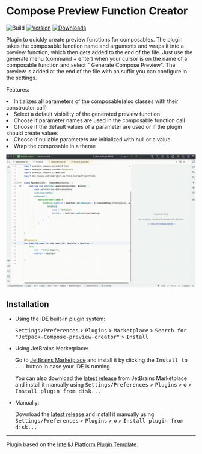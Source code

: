 # Compose Preview Function Creator

![Build](https://github.com/EarlOfEgo/Jetpack-Compose-preview-creator/workflows/Build/badge.svg)
[![Version](https://img.shields.io/jetbrains/plugin/v/25951-jetpack-compose-preview-creator.svg)](https://plugins.jetbrains.com/plugin/25951-jetpack-compose-preview-creator)
[![Downloads](https://img.shields.io/jetbrains/plugin/d/25951-jetpack-compose-preview-creator.svg)](https://plugins.jetbrains.com/plugin/25951-jetpack-compose-preview-creator)

<!-- Plugin description -->
Plugin to quickly create preview functions for composables. The plugin takes the composable function name and arguments
and wraps
it into a preview function, which then gets added to the end of the file.
Just use the generate menu (command + enter) when your cursor is on the name of a composable function and select "
Generate Compose Preview". The preview is added at the end of the file with an suffix you can configure in the settings.
<p>Features:
  <li>Initializes all parameters of the composable(also classes with their constructor call)</li>
  <li>Select a default visibility of the generated preview function</li>
  <li>Choose if parameter names are used in the composable function call</li>
  <li>Choose if the default values of a parameter are used or if the plugin should create values</li>
  <li>Choose if nullable parameters are initialized with null or a value</li>
  <li>Wrap the composable in a theme</li>
</p>
<!-- Plugin description end -->

![](media/demo.gif)

## Installation

- Using the IDE built-in plugin system:
  
  <kbd>Settings/Preferences</kbd> > <kbd>Plugins</kbd> > <kbd>Marketplace</kbd> > <kbd>Search for "Jetpack-Compose-preview-creator"</kbd> >
  <kbd>Install</kbd>
  
- Using JetBrains Marketplace:

  Go to [JetBrains Marketplace](https://plugins.jetbrains.com/plugin/25951-jetpack-compose-preview-creator) and install
  it by clicking the <kbd>Install to ...</kbd> button in case your IDE is running.

  You can also download
  the [latest release](https://plugins.jetbrains.com/plugin/25951-jetpack-compose-preview-creator/versions) from
  JetBrains Marketplace and install it manually using
  <kbd>Settings/Preferences</kbd> > <kbd>Plugins</kbd> > <kbd>⚙️</kbd> > <kbd>Install plugin from disk...</kbd>

- Manually:

  Download the [latest release](https://github.com/EarlOfEgo/Jetpack-Compose-preview-creator/releases/latest) and install it manually using
  <kbd>Settings/Preferences</kbd> > <kbd>Plugins</kbd> > <kbd>⚙️</kbd> > <kbd>Install plugin from disk...</kbd>


---
Plugin based on the [IntelliJ Platform Plugin Template][template].

[template]: https://github.com/JetBrains/intellij-platform-plugin-template
[docs:plugin-description]: https://plugins.jetbrains.com/docs/intellij/plugin-user-experience.html#plugin-description-and-presentation
